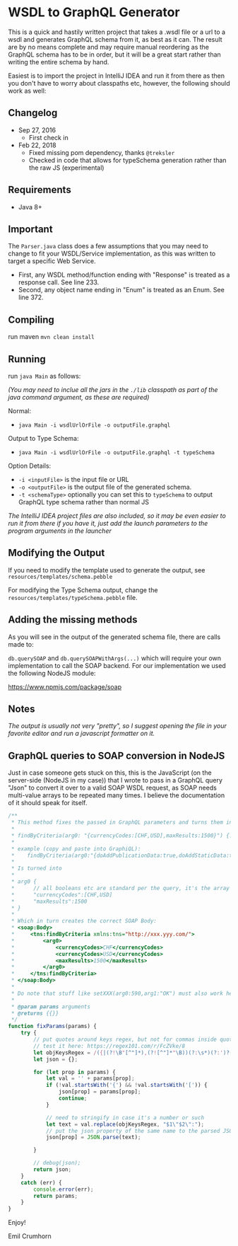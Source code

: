 # WSDL to GraphQL Generator

This is a quick and hastily written project that takes a .wsdl file or a url to a wsdl and generates GraphQL schema from it, as best as it can. The result are by no means complete and may require manual reordering as the GraphQL schema has to be in order, but it will be a great start rather than writing the entire schema by hand.

Easiest is to import the project in IntelliJ IDEA and run it from there as then you don't have to worry about classpaths etc, however, the following should work as well:

## Changelog
- Sep 27, 2016 
    - First check in
- Feb 22, 2018
    - Fixed missing pom dependency, thanks ```@treksler``` 
    - Checked in code that allows for typeSchema generation rather than the raw JS (experimental) 
 
## Requirements

- Java 8+

## Important

The `Parser.java` class does a few assumptions that you may need to change to fit your WSDL/Service implementation, as this was written to target a specific Web Service.
 
- First, any WSDL method/function ending with "Response" is treated as a response call. See line 233.
- Second, any object name ending in "Enum" is treated as an Enum. See line 372.
 
## Compiling 

run maven `mvn clean install`
 
## Running
 
run `java Main` as follows:

_(You may need to inclue all the jars in the `./lib` classpath as part of the java command argument, as these are required)_

Normal:
- ```java Main -i wsdlUrlOrFile -o outputFile.graphql```

Output to Type Schema:
- ```java Main -i wsdlUrlOrFile -o outputFile.graphql -t typeSchema```
 
Option Details:
- `-i <inputFile>` is the input file or URL
- `-o <outputFile>` is the output file of the generated schema.
- `-t <schemaType>` optionally you can set this to ```typeSchema``` to output GraphQL type schema rather than normal JS
 
 _The IntelliJ IDEA project files are also included, so it may be even easier to run it from there if you have it, just add the launch parameters to the program arguments in the launcher_ 

## Modifying the Output

If you need to modify the template used to generate the output, see `resources/templates/schema.pebble`

For modifying the Type Schema output, change the `resources/templates/typeSchema.pebble` file.

## Adding the missing methods

As you will see in the output of the generated schema file, there are calls made to: 

`db.querySOAP` and `db.querySOAPWithArgs(...)` which will require your own implementation to call the SOAP backend. For our implementation we used the following NodeJS module:

https://www.npmjs.com/package/soap

## Notes

_The output is usually not very "pretty", so I suggest opening the file in your favorite editor and run a javascript formatter on it._

## GraphQL queries to SOAP conversion in NodeJS

Just in case someone gets stuck on this, this is the JavaScript (on the server-side (NodeJS in my case)) that I wrote to pass in a GraphQL query "Json" to convert it over to a valid SOAP WSDL request, as SOAP needs multi-value arrays to be repeated many times. I believe the documentation of it should speak for itself.

```javascript
/**
 * This method fixes the passed in GraphQL parameters and turns them into a correct JSON formatted object so that the soap body is correct. Thus, a query like this:
 *
 * findByCriteria(arg0: "{currencyCodes:[CHF,USD],maxResults:1500}") {...}
 *
 * example (copy and paste into GraphiQL):
 *    findByCriteria(arg0:"{doAddPublicationData:true,doAddStaticData:true,fromDate:\"2017-01-11T00:00:00+01:00\",maxResults:1500}") {
 *
 * Is turned into
 *
 * arg0 {
 *      // all booleans etc are standard per the query, it's the array that's crucial
 *      "currencyCodes":[CHF,USD]
 *      "maxResults":1500
 * }
 *
 * Which in turn creates the correct SOAP Body:
 * <soap:Body>
 *     <tns:findByCriteria xmlns:tns="http://xxx.yyy.com/">
 *         <arg0>
 *             <currencyCodes>CHF</currencyCodes>
 *             <currencyCodes>USD</currencyCodes>
 *             <maxResults>1500</maxResults>
 *         </arg0>
 *     </tns:findByCriteria>
 * </soap:Body>
 *
 * Do note that stuff like setXXX(arg0:590,arg1:"OK") must also work here and be translated into nothing unless the key has {} inside the text
 *
 * @param params arguments
 * @returns {{}}
 */
function fixParams(params) {
    try {
        // put quotes around keys regex, but not for commas inside quotes, see here: https://stackoverflow.com/questions/21105360/regex-find-comma-not-inside-quotes
        // test it here: https://regex101.com/r/FcZVke/8
        let objKeysRegex = /({|(?!\B"[^"]*),(?![^"]*"\B))(?:\s*)(?:')?([A-Za-z_$\.][A-Za-z0-9_ \-\.$]*)(?:')?(?:\s*):/g;// look for object names
        let json = {};

        for (let prop in params) {
            let val = '' + params[prop];
            if (!val.startsWith('{') && !val.startsWith('[')) {              
                json[prop] = params[prop];
                continue;
            }

            // need to stringify in case it's a number or such
            let text = val.replace(objKeysRegex, "$1\"$2\":");
            // put the json property of the same name to the parsed JSON object
            json[prop] = JSON.parse(text);

        }

        // debug(json);
        return json;
    }
    catch (err) {
        console.error(err);
        return params;
    }
}
```

Enjoy!

Emil Crumhorn
